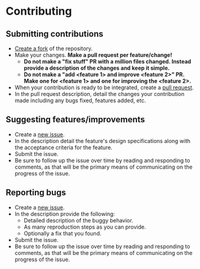 # Contributing

## Submitting contributions
- [Create a fork](https://docs.github.com/en/get-started/quickstart/fork-a-repo) of the repository.
- Make your changes. **Make a pull request per feature/change!**
    - **Do not make a "fix stuff" PR with a million files changed. Instead provide a description of the changes and keep it simple.**
    - **Do not make a "add <feature 1> and improve <feature 2>" PR. Make one for <feature 1> and one for improving the <feature 2>.**
- When your contribution is ready to be integrated, create a [pull request](https://docs.github.com/en/pull-requests/collaborating-with-pull-requests/proposing-changes-to-your-work-with-pull-requests/about-pull-requests).
- In the pull request description, detail the changes your contribution made including any bugs fixed, features added, etc.

## Suggesting features/improvements
- Create a [new issue](https://docs.github.com/en/issues/tracking-your-work-with-issues/about-issues).
- In the description detail the feature's design specifications along with the acceptance criteria for the feature.
- Submit the issue.
- Be sure to follow up the issue over time by reading and responding to comments, as that will be the primary means of communicating on the progress of the issue.

## Reporting bugs
- Create a [new issue](https://docs.github.com/en/issues/tracking-your-work-with-issues/about-issues).
- In the description provide the following:
    - Detailed description of the buggy behavior.
    - As many reproduction steps as you can provide.
    - Optionally a fix that you found.
- Submit the issue.
- Be sure to follow up the issue over time by reading and responding to comments, as that will be the primary means of communicating on the progress of the issue.
